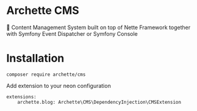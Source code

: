 # Archette CMS
📝 Content Management System built on top of Nette Framework together with Symfony Event Dispatcher or Symfony Console

# Installation
```
composer require archette/cms
```

Add extension to your neon configuration
```neon
extensions:
    archette.blog: Archette\CMS\DependencyInjection\CMSExtension
```
